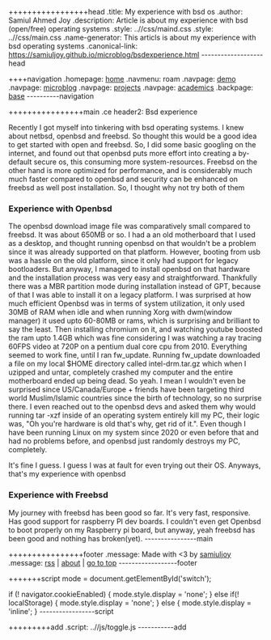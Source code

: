 +++++++++++++++++head
.title: My experience with bsd os
.author: Samiul Ahmed Joy
.description: Article is about my experience with bsd (open/free) operating systems
.style: ..//css/maind.css
.style: ..//css/main.css
.name-generator: This articls is about my experience with bsd operating systems
.canonical-link: https://samiuljoy.github.io/microblog/bsdexperience.html
-------------------head

++++navigation
.homepage: [home](..//index.html)
.navmenu: roam
.navpage: [demo](..//demo/base.html)
.navpage: [microblog](..//microblog/base.html)
.navpage: [projects](..//projects/base.html)
.navpage: [academics](..//academics/base.html)
.backpage: [base](base.html)
----------navigation

++++++++++++++++main
.ce header2: Bsd experience

Recently I got myself into tinkering with bsd operating systems. I knew about netbsd, openbsd and freebsd. So thought this would be a good idea to get started with open and freebsd. So, I did some basic googling on the internet, and found out that openbsd puts more effort into creating a by-default secure os, this consuming more system-resources. Freebsd on the other hand is more optimized for performance, and is considerably much much faster compared to openbsd and security can be enhanced on freebsd as well post installation. So, I thought why not try both of them

### Experience with Openbsd

The openbsd download image file was comparatively small compared to freebsd. It was about 650MB or so. I had a an old motherboard that I used as a desktop, and thought running openbsd on that wouldn't be a problem since it was already supported on that platform. However, booting from usb was a hassle on the old platform, since it only had support for legacy bootloaders. But anyway, I managed to install openbsd on that hardware and the installation process was very easy and straightforward. Thankfully there was a MBR partition mode during installation instead of GPT, because of that I was able to install it on a legacy platform. I was surprised at how much efficient Openbsd was in terms of system utilization, it only used 30MB of RAM when idle and when running Xorg with dwm(window manager) it used upto 60-80MB or rams, which is surprising and brilliant to say the least. Then installing chromium on it, and watching youtube boosted the ram upto 1.4GB which was fine considering I was watching a ray tracing 60FPS video at 720P on a pentium dual core cpu from 2010. Everything seemed to work fine, until I ran fw_update. Running fw_update downloaded a file on my local $HOME directory called intel-drm.tar.gz which when I uzipped and untar, completely crashed my computer and the entire motherboard ended up being dead. So yeah. I mean I wouldn't even be surprised since US/Canada/Europe + friends have been targeting third world Muslim/Islamic countries since the birth of technology, so no surprise there. I even reached out to the openbsd devs and asked them why would running tar -xzf inside of an operating system entirely kill my PC, their logic was, "Oh you're hardware is old that's why, get rid of it.". Even though I have been running Linux on my system since 2020 or even before that and had no problems before, and openbsd just randomly destroys my PC, completely.

It's fine I guess. I guess I was at fault for even trying out their OS. Anyways, that's my experience with openbsd

### Experience with Freebsd

My journey with freebsd has been good so far. It's very fast, responsive. Has good support for raspberry PI dev boards. I couldn't even get Openbsd to boot properly on my Raspberry pi board, but anyway, yeah freebsd has been good and nothing has broken(yet).
----------------main

++++++++++++++++footer
.message: Made with <3 by [samiuljoy](https://github.com/samiuljoy)
.message: [rss](/rss.xml) | [about](/about.html) | [go to top](#)
------------------footer

+++++++script
mode = document.getElementById('switch');

if (! navigator.cookieEnabled) {
	mode.style.display = 'none';
}
else if(! localStorage) {
	mode.style.display = 'none';
}
else {
	mode.style.display = 'inline';
}
-----------------script

+++++++++add
.script: ..//js/toggle.js
-----------add

